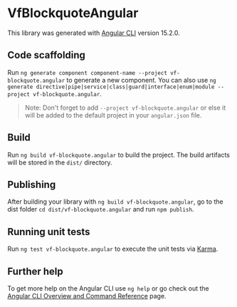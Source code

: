 # VfBlockquoteAngular

This library was generated with [Angular CLI](https://github.com/angular/angular-cli) version 15.2.0.

## Code scaffolding

Run `ng generate component component-name --project vf-blockquote.angular` to generate a new component. You can also use `ng generate directive|pipe|service|class|guard|interface|enum|module --project vf-blockquote.angular`.
> Note: Don't forget to add `--project vf-blockquote.angular` or else it will be added to the default project in your `angular.json` file. 

## Build

Run `ng build vf-blockquote.angular` to build the project. The build artifacts will be stored in the `dist/` directory.

## Publishing

After building your library with `ng build vf-blockquote.angular`, go to the dist folder `cd dist/vf-blockquote.angular` and run `npm publish`.

## Running unit tests

Run `ng test vf-blockquote.angular` to execute the unit tests via [Karma](https://karma-runner.github.io).

## Further help

To get more help on the Angular CLI use `ng help` or go check out the [Angular CLI Overview and Command Reference](https://angular.io/cli) page.
